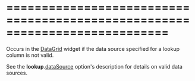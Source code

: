 ===========================================================================
===========================================================================

<!--shortDescription-->
Occurs in the [DataGrid](/Documentation/ApiReference/UI_Widgets/dxDataGrid/) widget if the data source specified for a lookup column is not valid.
<!--/shortDescription-->

<!--fullDescription-->
See the **lookup**.[dataSource](/Documentation/ApiReference/UI_Widgets/dxDataGrid/Configuration/columns/lookup/#dataSource) option's description for details on valid data sources.
<!--/fullDescription-->